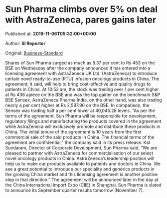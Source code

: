 
# Sun Pharma climbs over 5% on deal with AstraZeneca, pares gains later

Published at: **2019-11-06T05:32:00+00:00**

Author: **SI Reporter**

Original: [Business-Standard](https://www.business-standard.com/article/markets/sun-pharma-climbs-over-5-on-deal-with-astrazeneca-pares-gains-later-119110600332_1.html)

Shares of Sun Pharma surged as much as 5.37 per cent to Rs 453 on the BSE on Wednesday after the company announced it has entered into a licensing agreement with AstraZeneca UK Ltd. (AstraZeneca) to introduce certain novel ready-to-use (RTU) infusion oncology products in China. The agreement, it said, will help to bring cost-effective and quality drugs to patients in China.
At 10:52 am, the stock was trading over 1 per cent higher at Rs 436 apiece on the BSE and was the top gainer on the benchmark S&P BSE Sensex. AstraZeneca Pharma India, on the other hand, was also trading nearly a per cent higher at Rs 2,597.90 on the BSE. In comparison, the Sensex was trading half a per cent lower at 40,045.28 levels.
"As per the terms of the agreement, Sun Pharma will be responsible for development, regulatory filings and manufacturing the products covered in the agreement while AstraZeneca will exclusively promote and distribute these products in China. The initial tenure of the agreement is 10 years from the first commercial sale of the said products in China. The financial terms of the agreement are confidential," the company said in its press release.
Kal Sundaram, Director of Corporate Development, Sun Pharma said, “We are pleased to partner with AstraZeneca for commercialisation of our select novel oncology products in China. AstraZeneca’s leadership position will help us to make our products available to patients and doctors in China. We see a great potential to introduce our speciality and generics products in the growing China market and this licensing agreement is another positive step in that direction.”
The agreement will be announced later in the day at the China International Import Expo (CIIE) in Shanghai.
Sun Pharma is slated to announce its September quarter results tomorrow (November 7).
